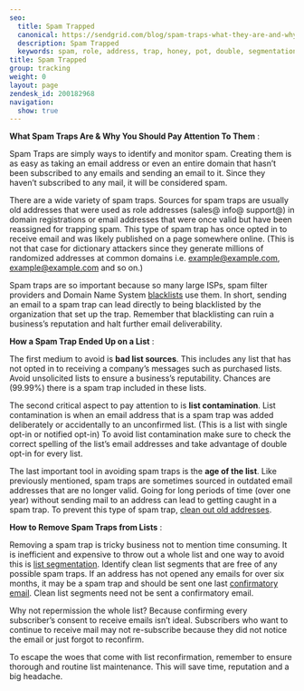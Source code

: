 ```yaml
---
seo:
  title: Spam Trapped
  canonical: https://sendgrid.com/blog/spam-traps-what-they-are-and-why-you-should-pay-attention-to-them/
  description: Spam Trapped
  keywords: spam, role, address, trap, honey, pot, double, segmentation, opt-in, bad, old, spam traps, purchased, lists
title: Spam Trapped
group: tracking
weight: 0
layout: page
zendesk_id: 200182968
navigation:
  show: true
---
```


 **What Spam Traps Are & Why You Should Pay Attention To Them** :

Spam Traps are simply ways to identify and monitor spam. Creating them is as easy as taking an email address or even an entire domain that hasn’t been subscribed to any emails and sending an email to it. Since they haven’t subscribed to any mail, it will be considered spam.

There are a wide variety of spam traps. Sources for spam traps are usually old addresses that were used as role addresses (sales@ info@ support@) in domain registrations or email addresses that were once valid but have been reassigned for trapping spam. This type of spam trap has once opted in to receive email and was likely published on a page somewhere online. (This is not that case for dictionary attackers since they generate millions of randomized addresses at common domains i.e. example@example.com, example@example.com and so on.)

Spam traps are so important because so many large ISPs, spam filter providers and Domain Name System [blacklists]({{root_url}}/glossary/blacklists/) use them. In short, sending an email to a spam trap can lead directly to being blacklisted by the organization that set up the trap. Remember that blacklisting can ruin a business’s reputation and halt further email deliverability.

**How a Spam Trap Ended Up on a List** :

 The first medium to avoid is **bad list sources**. This includes any list that has not opted in to receiving a company’s messages such as purchased lists. Avoid unsolicited lists to ensure a business’s reputability. Chances are (99.99%) there is a spam trap included in these lists.

The second critical aspect to pay attention to is **list contamination**. List contamination is when an email address that is a spam trap was added deliberately or accidentally to an unconfirmed list. (This is a list with single opt-in or notified opt-in)  To avoid list contamination make sure to check the correct spelling of the list’s email addresses and take advantage of double opt-in for every list.

The last important tool in avoiding spam traps is the **age of the list**. Like previously mentioned, spam traps are sometimes sourced in outdated email addresses that are no longer valid. Going for long periods of time (over one year) without sending mail to an address can lead to getting caught in a spam trap. To prevent this type of spam trap, [clean out old addresses]({{root_url}}/help-support/managing-contacts/managing-contact-list/).

 

**How to Remove Spam Traps from Lists** :

 

Removing a spam trap is tricky business not to mention time consuming. It is inefficient and expensive to throw out a whole list and one way to avoid this is [list segmentation]({{root_url}}/help-support/managing-contacts/segmenting-your-contacts/). Identify clean list segments that are free of any possible spam traps. If an address has not opened any emails for over six months, it may be a spam trap and should be sent one last [confirmatory email]({{root_url}}/glossary/reconfirmation/). Clean list segments need not be sent a confirmatory email. 

Why not repermission the whole list? Because confirming every subscriber’s consent to receive emails isn’t ideal. Subscribers who want to continue to receive mail may not re-subscribe because they did not notice the email or just forgot to reconfirm. 

To escape the woes that come with list reconfirmation, remember to ensure thorough and routine list maintenance. This will save time, reputation and a big headache.
